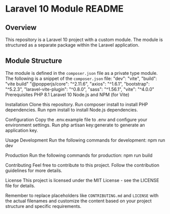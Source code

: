 # Laravel 10 Module README

## Overview

This repository is a Laravel 10 project with a custom module. The module is structured as a separate package within the Laravel application.

## Module Structure

The module is defined in the `composer.json` file as a private type module. The following is a snippet of the `composer.json` file:
        "dev": "vite",
        "build": "vite build"
        "@popperjs/core": "^2.11.6",
        "axios": "^1.6.1",
        "bootstrap": "^5.2.3",
        "laravel-vite-plugin": "^0.8.0",
        "sass": "^1.56.1",
        "vite": "^4.0.0"
Prerequisites
PHP 8.1
Laravel 10
Node.js and NPM (for Vite)

Installation
Clone this repository.
Run composer install to install PHP dependencies.
Run npm install to install Node.js dependencies.

Configuration
Copy the .env.example file to .env and configure your environment settings.
Run php artisan key:generate to generate an application key.



Usage
Development
Run the following commands for development:
    npm run dev

Production
Run the following commands for production:
    npm run build

Contributing
Feel free to contribute to this project. Follow the contribution guidelines for more details.

License
This project is licensed under the MIT License - see the LICENSE file for details.
    
Remember to replace placeholders like `CONTRIBUTING.md` and `LICENSE` with the actual filenames and customize the content based on your project structure and specific requirements.



